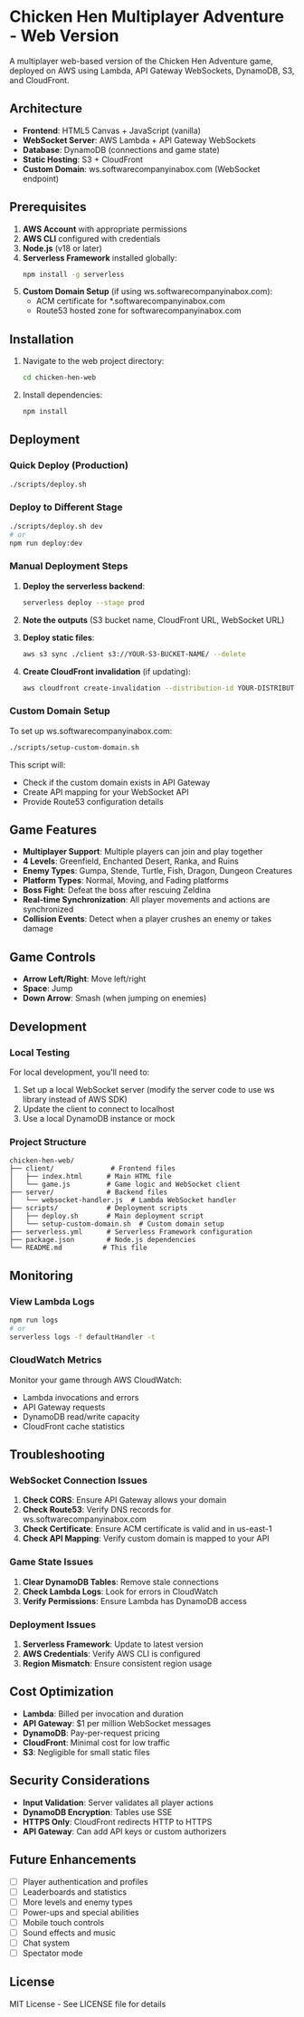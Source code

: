 # Chicken Hen Multiplayer Adventure - Web Version

A multiplayer web-based version of the Chicken Hen Adventure game, deployed on AWS using Lambda, API Gateway WebSockets, DynamoDB, S3, and CloudFront.

## Architecture

- **Frontend**: HTML5 Canvas + JavaScript (vanilla)
- **WebSocket Server**: AWS Lambda + API Gateway WebSockets
- **Database**: DynamoDB (connections and game state)
- **Static Hosting**: S3 + CloudFront
- **Custom Domain**: ws.softwarecompanyinabox.com (WebSocket endpoint)

## Prerequisites

1. **AWS Account** with appropriate permissions
2. **AWS CLI** configured with credentials
3. **Node.js** (v18 or later)
4. **Serverless Framework** installed globally:
   ```bash
   npm install -g serverless
   ```
5. **Custom Domain Setup** (if using ws.softwarecompanyinabox.com):
   - ACM certificate for *.softwarecompanyinabox.com
   - Route53 hosted zone for softwarecompanyinabox.com

## Installation

1. Navigate to the web project directory:
   ```bash
   cd chicken-hen-web
   ```

2. Install dependencies:
   ```bash
   npm install
   ```

## Deployment

### Quick Deploy (Production)

```bash
./scripts/deploy.sh
```

### Deploy to Different Stage

```bash
./scripts/deploy.sh dev
# or
npm run deploy:dev
```

### Manual Deployment Steps

1. **Deploy the serverless backend**:
   ```bash
   serverless deploy --stage prod
   ```

2. **Note the outputs** (S3 bucket name, CloudFront URL, WebSocket URL)

3. **Deploy static files**:
   ```bash
   aws s3 sync ./client s3://YOUR-S3-BUCKET-NAME/ --delete
   ```

4. **Create CloudFront invalidation** (if updating):
   ```bash
   aws cloudfront create-invalidation --distribution-id YOUR-DISTRIBUTION-ID --paths '/*'
   ```

### Custom Domain Setup

To set up ws.softwarecompanyinabox.com:

```bash
./scripts/setup-custom-domain.sh
```

This script will:
- Check if the custom domain exists in API Gateway
- Create API mapping for your WebSocket API
- Provide Route53 configuration details

## Game Features

- **Multiplayer Support**: Multiple players can join and play together
- **4 Levels**: Greenfield, Enchanted Desert, Ranka, and Ruins
- **Enemy Types**: Gumpa, Stende, Turtle, Fish, Dragon, Dungeon Creatures
- **Platform Types**: Normal, Moving, and Fading platforms
- **Boss Fight**: Defeat the boss after rescuing Zeldina
- **Real-time Synchronization**: All player movements and actions are synchronized
- **Collision Events**: Detect when a player crushes an enemy or takes damage

## Game Controls

- **Arrow Left/Right**: Move left/right
- **Space**: Jump
- **Down Arrow**: Smash (when jumping on enemies)

## Development

### Local Testing

For local development, you'll need to:

1. Set up a local WebSocket server (modify the server code to use ws library instead of AWS SDK)
2. Update the client to connect to localhost
3. Use a local DynamoDB instance or mock

### Project Structure

```
chicken-hen-web/
├── client/              # Frontend files
│   ├── index.html      # Main HTML file
│   └── game.js         # Game logic and WebSocket client
├── server/             # Backend files
│   └── websocket-handler.js  # Lambda WebSocket handler
├── scripts/            # Deployment scripts
│   ├── deploy.sh       # Main deployment script
│   └── setup-custom-domain.sh  # Custom domain setup
├── serverless.yml      # Serverless Framework configuration
├── package.json        # Node.js dependencies
└── README.md          # This file
```

## Monitoring

### View Lambda Logs

```bash
npm run logs
# or
serverless logs -f defaultHandler -t
```

### CloudWatch Metrics

Monitor your game through AWS CloudWatch:
- Lambda invocations and errors
- API Gateway requests
- DynamoDB read/write capacity
- CloudFront cache statistics

## Troubleshooting

### WebSocket Connection Issues

1. **Check CORS**: Ensure API Gateway allows your domain
2. **Check Route53**: Verify DNS records for ws.softwarecompanyinabox.com
3. **Check Certificate**: Ensure ACM certificate is valid and in us-east-1
4. **Check API Mapping**: Verify custom domain is mapped to your API

### Game State Issues

1. **Clear DynamoDB Tables**: Remove stale connections
2. **Check Lambda Logs**: Look for errors in CloudWatch
3. **Verify Permissions**: Ensure Lambda has DynamoDB access

### Deployment Issues

1. **Serverless Framework**: Update to latest version
2. **AWS Credentials**: Verify AWS CLI is configured
3. **Region Mismatch**: Ensure consistent region usage

## Cost Optimization

- **Lambda**: Billed per invocation and duration
- **API Gateway**: $1 per million WebSocket messages
- **DynamoDB**: Pay-per-request pricing
- **CloudFront**: Minimal cost for low traffic
- **S3**: Negligible for small static files

## Security Considerations

- **Input Validation**: Server validates all player actions
- **DynamoDB Encryption**: Tables use SSE
- **HTTPS Only**: CloudFront redirects HTTP to HTTPS
- **API Gateway**: Can add API keys or custom authorizers

## Future Enhancements

- [ ] Player authentication and profiles
- [ ] Leaderboards and statistics
- [ ] More levels and enemy types
- [ ] Power-ups and special abilities
- [ ] Mobile touch controls
- [ ] Sound effects and music
- [ ] Chat system
- [ ] Spectator mode

## License

MIT License - See LICENSE file for details